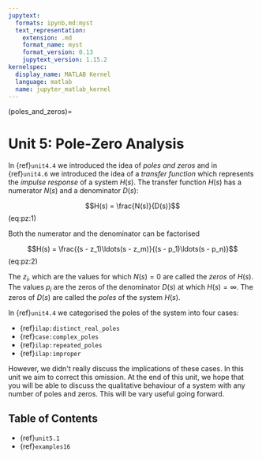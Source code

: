 ```yaml
---
jupytext:
  formats: ipynb,md:myst
  text_representation:
    extension: .md
    format_name: myst
    format_version: 0.13
    jupytext_version: 1.15.2
kernelspec:
  display_name: MATLAB Kernel
  language: matlab
  name: jupyter_matlab_kernel
---
```


(poles_and_zeros)=
# Unit 5: Pole-Zero Analysis

In {ref}`unit4.4` we introduced the idea of *poles and zeros* and in {ref}`unit4.6` we introduced the idea of a *transfer function* which represents the *impulse response* of a system $H(s)$. The transfer function $H(s)$ has a numerator $N(s)$ and a denominator $D(s)$:

$$H(s) = \frac{N(s)}{D(s)}$$ (eq:pz:1)

Both the numerator and the denominator can be factorised

$$H(s) = \frac{(s - z_1)\ldots(s - z_m)}{(s - p_1)\ldots(s - p_n)}$$ (eq:pz:2)

The $z_i$, which are the values for which $N(s)=0$ are called the *zeros* of $H(s)$. The values $p_i$ are the zeros of the denominator $D(s)$ at which $H(s) = \infty$. The zeros of $D(s)$ are called the *poles* of the system $H(s)$.  

In {ref}`unit4.4` we categorised the poles of the system into four cases:
* {ref}`ilap:distinct_real_poles`
* {ref}`case:complex_poles`
* {ref}`ilap:repeated_poles`
* {ref}`ilap:improper`

However, we didn't really discuss the implications of these cases. In this unit we aim to correct this omission. At the end of this unit, we hope that you will be able to discuss the qualitative behaviour of a system with any number of poles and zeros. This will be vary useful going forward.

## Table of Contents

* {ref}`unit5.1`
* {ref}`examples16`
